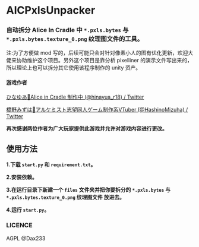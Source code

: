 # AICPxlsUnpacker
### 自动拆分 Alice In Cradle 中 `*.pxls.bytes` 与 `*.pxls.bytes.texture_0.png` 纹理图文件的工具。
注:为了方便做 mod 写的，后续可能只会对针对像素小人的图有优化更新，欢迎大佬来协助维护这个项目。另外这个项目是靠分析 pixelliner 的演示文件写出来的，所以理论上也可以拆分其它使用该程序制作的 unity 资产。

#### 游戏作者

[ひなゆあ🔞Alice in Cradle 制作中 (@hinayua_r18) / Twitter](https://twitter.com/hinayua_r18)

[橋野みずは🌿アルケミスト志望同人ゲーム制作系VTuber (@HashinoMizuha) / Twitter](https://twitter.com/HashinoMizuha)

**再次感谢两位作者为广大玩家提供此游戏并允许对游戏内容进行更改。**

## 使用方法

**1.下载 `start.py` 和 `requirement.txt`。**

**2.安装依赖。**

**3.在运行目录下新建一个 `files` 文件夹并把你要拆分的 `*.pxls.bytes` 与 `*.pxls.bytes.texture_0.png` 纹理图文件 放进去。**

**4.运行 `start.py`。**

### LICENCE
AGPL @Dax233
